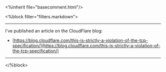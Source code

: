 <%inherit file="basecomment.html"/>

<%block filter="filters.markdown">

-------------

I've published an article on the CloudFlare blog:

 * [https://blog.cloudflare.com/this-is-strictly-a-violation-of-the-tcp-specification/](https://blog.cloudflare.com/this-is-strictly-a-violation-of-the-tcp-specification/)
 
-------------

</%block>
